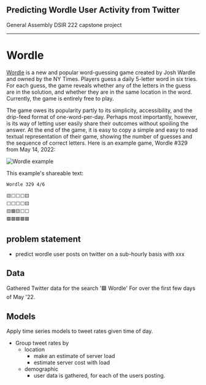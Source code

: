 Predicting Wordle User Activity from Twitter
---

General Assembly DSIR 222 capstone project

---

# Wordle

[Wordle](https://www.nytimes.com/games/wordle/index.html) is a new and popular word-guessing game created by Josh Wardle and owned by the NY Times. Players guess a daily 5-letter word in six tries. For each guess, the game reveals whether any of the letters in the guess are in the solution, and whether they are in the same location in the word. Currently, the game is entirely free to play.

The game owes its popularity partly to its simplicity, accessibility, and the drip-feed format of one-word-per-day. Perhaps most importantly, however, is its way of letting user easily share their outcomes without spoiling the answer. At the end of the game, it is easy to copy a simple and easy to read textual representation of their game, showing the number of guesses and the sequence of correct letters. Here is an example game, Wordle #329 from May 14, 2022:

![Wordle example](dtersegno.github.com/capstone/readme_pix/wordleExample.png)

This example's shareable text:
```
Wordle 329 4/6

🟨⬜⬜⬜🟨
⬜⬜⬜⬜🟨
🟨🟩🟨⬜⬜
🟩🟩🟩🟩🟩
```

## problem statement

- predict wordle user posts on twitter on a sub-hourly basis with xxx

## Data
Gathered Twitter data for the search '🟩 Wordle' For over the first few days of May '22.


## Models

Apply time series models to tweet rates given time of day.

- Group tweet rates by
    - location
        - make an estimate of server load
        - estimate server cost with load
    - demographic
        - user data is gathered, for each of the users posting.

